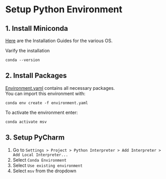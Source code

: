 # Setup Python Environment

## 1. Install Miniconda

[Here](https://docs.conda.io/projects/miniconda/en/latest/) are the Installation Guides for the various OS.

Varify the installation

```shell
conda --version
```

## 2. Install Packages

[Environment.yaml](./environment.yaml) contains all necessary packages.  
You can import this environment with:

```shell
conda env create -f environment.yaml
```

To activate the environment enter:

```shell
conda activate msv
```

## 3. Setup PyCharm

1. Go to `Settings > Project > Python Interpreter > Add Interpreter > Add Local Interpreter...`
2. Select `Conda Environment`
3. Select `Use existing environment`
4. Select `msv` from the dropdown